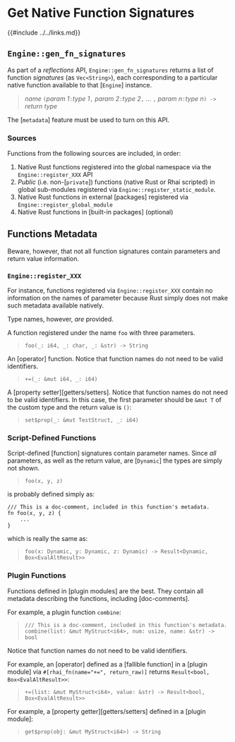 Get Native Function Signatures
==============================

{{#include ../../links.md}}


`Engine::gen_fn_signatures`
--------------------------

As part of a _reflections_ API, `Engine::gen_fn_signatures` returns a list of function _signatures_
(as `Vec<String>`), each corresponding to a particular native function available to that [`Engine`] instance.

> _name_ `(`_param 1_`:`_type 1_`,` _param 2_`:`_type 2_`,` ... `,` _param n_`:`_type n_`) ->` _return type_

The [`metadata`] feature must be used to turn on this API.

### Sources

Functions from the following sources are included, in order:

1. Native Rust functions registered into the global namespace via the `Engine::register_XXX` API
2. _Public_ (i.e. non-[`private`]) functions (native Rust or Rhai scripted) in global sub-modules
   registered via `Engine::register_static_module`.
3. Native Rust functions in external [packages] registered via `Engine::register_global_module`
4. Native Rust functions in [built-in packages] (optional)


Functions Metadata
------------------

Beware, however, that not all function signatures contain parameters and return value information.

### `Engine::register_XXX`

For instance, functions registered via `Engine::register_XXX` contain no information on the names of
parameter because Rust simply does not make such metadata available natively.

Type names, however, _are_ provided.

A function registered under the name `foo` with three parameters.

> `foo(_: i64, _: char, _: &str) -> String`

An [operator] function. Notice that function names do not need to be valid identifiers.

> `+=(_: &mut i64, _: i64)`

A [property setter][getters/setters].
Notice that function names do not need to be valid identifiers.
In this case, the first parameter should be `&mut T` of the custom type and the return value is `()`:

> `set$prop(_: &mut TestStruct, _: i64)`

### Script-Defined Functions

Script-defined [function] signatures contain parameter names.
Since _all_ parameters, as well as the return value, are [`Dynamic`] the types are simply not shown.

> `foo(x, y, z)`

is probably defined simply as:

```rust,no_run
/// This is a doc-comment, included in this function's metadata.
fn foo(x, y, z) {
    ...
}
```

which is really the same as:

> `foo(x: Dynamic, y: Dynamic, z: Dynamic) -> Result<Dynamic, Box<EvalAltResult>>`

### Plugin Functions

Functions defined in [plugin modules] are the best.
They contain all metadata describing the functions, including [doc-comments].

For example, a plugin function `combine`:

> `/// This is a doc-comment, included in this function's metadata.`  
> `combine(list: &mut MyStruct<i64>, num: usize, name: &str) -> bool`

Notice that function names do not need to be valid identifiers.

For example, an [operator] defined as a [fallible function] in a [plugin module] via
`#[rhai_fn(name="+=", return_raw)]` returns `Result<bool, Box<EvalAltResult>>`:

> `+=(list: &mut MyStruct<i64>, value: &str) -> Result<bool, Box<EvalAltResult>>`

For example, a [property getter][getters/setters] defined in a [plugin module]:

> `get$prop(obj: &mut MyStruct<i64>) -> String`
